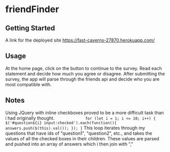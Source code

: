 
# friendFinder

## Getting Started
A link for the deployed site
https://fast-caverns-27870.herokuapp.com/

## Usage
At the home page, click on the button to continue to the survey. Read each statement and decide how much you agree or disagree.  After submitting the survey, the app will parse through the friends api and decide who you are most compatible with.

## Notes
Using JQuery with inline checkboxes proved to be a more difficult task than i had originally thought.
`             
for (let i = 1; i <= 10; i++) {
     $('#question${i} input:checked').each(function(){
        answers.push($(this).val());
    });
}
`
This loop iterates through my questions that have ids of "question1", "question2", etc., and takes the values of all the checked boxes in their children. These values are parsed and pushed into an array of answers which i then join with ","